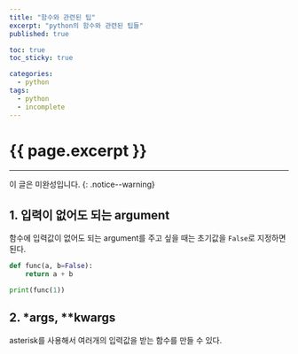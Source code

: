 ```yaml
---
title: "함수와 관련된 팁"
excerpt: "python의 함수와 관련된 팁들"
published: true

toc: true
toc_sticky: true

categories:
  - python
tags:
  - python
  - incomplete
---
```

# {{ page.excerpt }}
---
이 글은 미완성입니다.
{: .notice--warning}

## 1. 입력이 없어도 되는 argument
함수에 입력값이 없어도 되는 argument를 주고 싶을 때는 초기값을 `False`로 지정하면 된다.  

```python
def func(a, b=False):
    return a + b

print(func(1))
```

## 2. *args, **kwargs
asterisk를 사용해서 여러개의 입력값을 받는 함수를 만들 수 있다.
